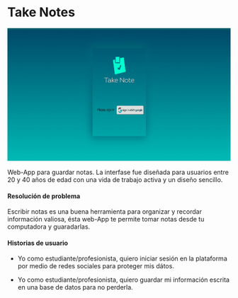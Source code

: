 
# Take Notes

<img src="src\images\giftTakeNotes.gif" width="600" height="300" />

Web-App para guardar notas.
La interfase fue diseñada para usuarios entre 20 y 40 años de edad con una vida de trabajo activa y un diseño sencillo.

#### Resolución de problema
Escribir notas es una buena herramienta para organizar y recordar información valiosa, ésta web-App te permite tomar notas desde tu computadora  y guaradarlas.

#### Historias de usuario
- Yo como estudiante/profesionista, quiero iniciar sesión en la plataforma por medio de redes sociales para proteger mis dátos.

-  Yo como estudiante/profesionista, quiero guardar mi información escrita en una base de datos para no perderla.

